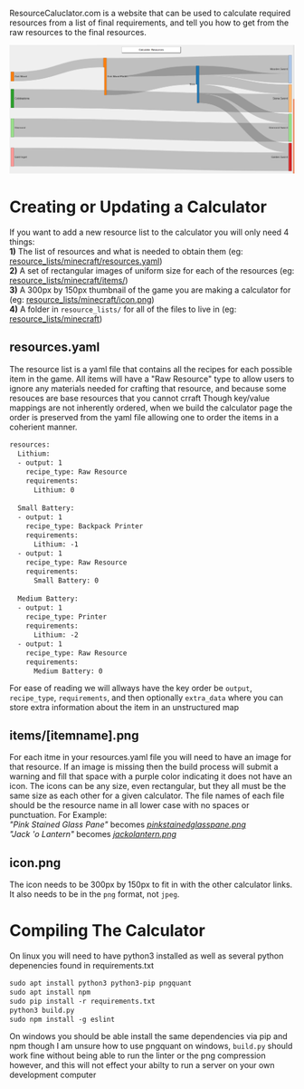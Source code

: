 ResourceCaluclator.com is a website that can be used to calculate required resources from a list of final requirements, and tell you how to get from the raw resources to the final resources.

![Resource Calculation Screenshot](screenshot01.png "Resource Calculation Screenshot")


Creating or Updating a Calculator
=================================
If you want to add a new resource list to the calculator you will only need 4 things:  
**1)** The list of resources and what is needed to obtain them (eg: [resource_lists/minecraft/resources.yaml](resource_lists/minecraft/resources.yaml))  
**2)** A set of rectangular images of uniform size for each of the resources (eg: [resource_lists/minecraft/items/](resource_lists/minecraft/items/))  
**3)** A 300px by 150px thumbnail of the game you are making a calculator for (eg: [resource_lists/minecraft/icon.png](resource_lists/minecraft/icon.png))  
**4)** A folder in `resource_lists/` for all of the files to live in (eg: [resource_lists/minecraft](resource_lists/minecraft))  

resources.yaml
--------------
The resource list is a yaml file that contains all the recipes for each possible item in the game. All items will have a "Raw Resource" type to allow users to ignore any materials needed for crafting that resource, and because some resouces are base resources that you cannot crraft
Though key/value mappings are not inherently ordered, when we build the calculator page the order is preserved from the yaml file
allowing one to order the items in a coherient manner.
```
resources:
  Lithium:
  - output: 1
    recipe_type: Raw Resource
    requirements:
      Lithium: 0

  Small Battery:
  - output: 1
    recipe_type: Backpack Printer
    requirements:
      Lithium: -1
  - output: 1
    recipe_type: Raw Resource
    requirements:
      Small Battery: 0

  Medium Battery:
  - output: 1
    recipe_type: Printer
    requirements:
      Lithium: -2
  - output: 1
    recipe_type: Raw Resource
    requirements:
      Medium Battery: 0
```
For ease of reading we will allways have the key order be `output`, `recipe_type`, `requirements`, and then optionally `extra_data` where you can store extra information about the item in an unstructured map

items/[itemname].png
-----------
For each itme in your resources.yaml file you will need to have an image for that resource. If an image is missing then the build process will submit a warning and fill that space with a purple color indicating it does not have an icon.
The icons can be any size, even rectangular, but they all must be the same size as each other for a given calculator.
The file names of each file should be the resource name in all lower case with no spaces or punctuation. For Example:  
*"Pink Stained Glass Pane"* becomes *[pinkstainedglasspane.png](resource_lists/minecraft/items/pinkstainedglass.png)*  
*"Jack 'o Lantern"* becomes *[jackolantern.png](resource_lists/minecraft/items/jackolantern.png)*  

icon.png
--------
The icon needs to be 300px by 150px to fit in with the other calculator links. It also needs to be in the `png` format, not `jpeg`.

Compiling The Calculator
========================

On linux you will need to have python3 installed as well as several python depenencies found in requirements.txt
```
sudo apt install python3 python3-pip pngquant
sudo apt install npm
sudo pip install -r requirements.txt
python3 build.py
sudo npm install -g eslint
```
On windows you should be able install the same dependencies via pip and npm though I am unsure how to use pngquant on windows, `build.py` should work fine without being able to run the linter or the png compression however, and this will not effect your abilty to run a server on your own development computer
